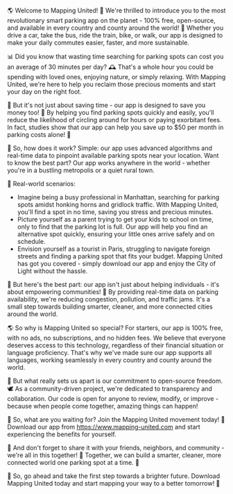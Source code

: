 🌎 Welcome to Mapping United! 🚗 We're thrilled to introduce you to the most revolutionary smart parking app on the planet - 100% free, open-source, and available in every country and county around the world! 🌟 Whether you drive a car, take the bus, ride the train, bike, or walk, our app is designed to make your daily commutes easier, faster, and more sustainable.

📊 Did you know that wasting time searching for parking spots can cost you an average of 30 minutes per day? 🕰️ That's a whole hour you could be spending with loved ones, enjoying nature, or simply relaxing. With Mapping United, we're here to help you reclaim those precious moments and start your day on the right foot.

💸 But it's not just about saving time - our app is designed to save you money too! 💸 By helping you find parking spots quickly and easily, you'll reduce the likelihood of circling around for hours or paying exorbitant fees. In fact, studies show that our app can help you save up to $50 per month in parking costs alone! 🤑

🌈 So, how does it work? Simple: our app uses advanced algorithms and real-time data to pinpoint available parking spots near your location. Want to know the best part? Our app works anywhere in the world - whether you're in a bustling metropolis or a quiet rural town.

🚗 Real-world scenarios:

* Imagine being a busy professional in Manhattan, searching for parking spots amidst honking horns and gridlock traffic. With Mapping United, you'll find a spot in no time, saving you stress and precious minutes.
* Picture yourself as a parent trying to get your kids to school on time, only to find that the parking lot is full. Our app will help you find an alternative spot quickly, ensuring your little ones arrive safely and on schedule.
* Envision yourself as a tourist in Paris, struggling to navigate foreign streets and finding a parking spot that fits your budget. Mapping United has got you covered - simply download our app and enjoy the City of Light without the hassle.

💚 But here's the best part: our app isn't just about helping individuals - it's about empowering communities! 💪 By providing real-time data on parking availability, we're reducing congestion, pollution, and traffic jams. It's a small step towards building smarter, cleaner, and more connected cities around the world.

🌎 So why is Mapping United so special? For starters, our app is 100% free, with no ads, no subscriptions, and no hidden fees. We believe that everyone deserves access to this technology, regardless of their financial situation or language proficiency. That's why we've made sure our app supports all languages, working seamlessly in every country and county around the world.

🌟 But what really sets us apart is our commitment to open-source freedom. 🕊️ As a community-driven project, we're dedicated to transparency and collaboration. Our code is open for anyone to review, modify, or improve - because when people come together, amazing things can happen!

💬 So, what are you waiting for? Join the Mapping United movement today! 🎉 Download our app from https://www.mapping-united.com and start experiencing the benefits for yourself.

📢 And don't forget to share it with your friends, neighbors, and community - we're all in this together! 🤝 Together, we can build a smarter, cleaner, more connected world one parking spot at a time. 💪

💫 So, go ahead and take the first step towards a brighter future. Download Mapping United today and start mapping your way to a better tomorrow! 🌟